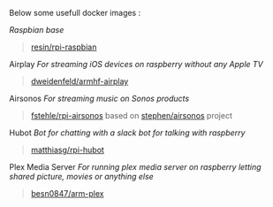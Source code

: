 Below some usefull docker images :

*Raspbian base*
> [resin/rpi-raspbian](https://hub.docker.com/r/resin/rpi-raspbian/)

Airplay
*For streaming iOS devices on raspberry without any Apple TV*
> [dweidenfeld/armhf-airplay](https://hub.docker.com/r/dweidenfeld/armhf-airplay/)

Airsonos 
*For streaming music on Sonos products*
> [fstehle/rpi-airsonos](https://github.com/fstehle/docker-rpi-airsonos) based on [stephen/airsonos](https://github.com/stephen/airsonos) project

Hubot
*Bot for chatting with a slack bot for talking with raspberry*
> [matthiasg/rpi-hubot](https://github.com/openwebcraft/rpi-hubot)

Plex Media Server
*For running plex media server on raspberry letting shared picture, movies or anything else*
> [besn0847/arm-plex](https://github.com/besn0847/arm-plex)
